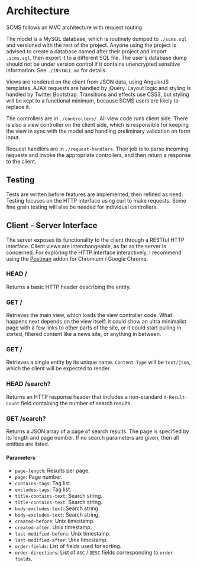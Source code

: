 # Architecture

SCMS follows an MVC architecture with request routing.

The model is a MySQL database, which is routinely dumped to `./scms.sql` and versioned with the rest of the project. Anyone using the project is advised to create a database named after their project and import `.scms.sql`, then export it to a different SQL file. The user's database dump should not be under version control if it contains unencrypted sensitive information. See `./INSTALL.md` for details.

Views are rendered on the client from JSON data, using AngularJS templates. AJAX requests are handled by jQuery. Layout logic and styling is handled by Twitter Bootstrap. Transitions and effects use CSS3, but styling will be kept to a functional minimum, because SCMS users are likely to replace it.

The controllers are in `./controllers/`. All view code runs client side. There is also a view controller on the client side, which is responsible for keeping the view in sync with the model and handling preliminary validation on form input.

Request handlers are in `./request-handlers`. Their job is to parse incoming requests and invoke the appropriate controllers, and then return a response to the client.

## Testing

Tests are written before features are implemented, then refined as need. Testing focuses on the HTTP interface using curl to make requests. Some fine grain testing will also be needed for individual controllers.

## Client - Server Interface

The server exposes its functionality to the client through a RESTful HTTP interface. Client views are interchangeable, as far as the server is concerned. For exploring the HTTP interface interactively, I recommend using the [Postman](http://www.getpostman.com/) addon for Chromium / Google Chrome.

### HEAD /<entity-name>

Returns a basic HTTP header describing the entity.

### GET /

Retrieves the main view, which loads the view controller code. What happens next depends on the view itself: it could show an ultra minimalist page with a few links to other parts of the site, or it could start pulling in sorted, filtered content like a news site, or anything in between.

### GET /<entity-name>

Retrieves a single entity by its unique name. `Content-Type` will be `text/json`, which the client will be expected to render.

### HEAD /search?<parameters>

Returns an HTTP response header that includes a non-standard `X-Result-Count` field containing the number of search results.

### GET /search?<parameters>

Returns a JSON array of a page of search results. The page is specified by its length and page number. If no search parameters are given, then all entities are listed.

#### Parameters

 - `page-length`: Results per page.
 - `page`: Page number.
 - `contains-tags`: Tag list.
 - `excludes-tags`: Tag list.
 - `title-contains-text`: Search string.
 - `title-contains-text`: Search string.
 - `body-excludes-text`: Search string.
 - `body-excludes-text`: Search string.
 - `created-before`: Unix timestamp.
 - `created-after`: Unix timestamp.
 - `last-modified-before`: Unix timestamp.
 - `last-modified-after`: Unix timestamp.
 - `order-fields`: List of fields used for sorting.
 - `order-directions`: List of `ASC` / `DESC` fields corresponding to `order-fields`.
